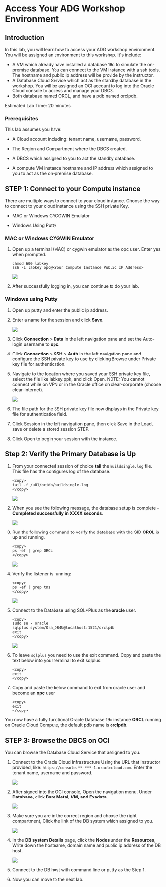 # Access Your ADG Workshop Environment

## Introduction
In this lab, you will learn how to access your ADG workshop environment. You will be assigned an environment to this workshop. It's include:

- A VM which already have installed a database 19c to simulate the on-premise database. You can connect to the VM instance with a ssh tools. The hostname and public ip address will be provide by the instructor.
- A Database Cloud Service which act as the standby database in the workshop. You will be assigned an OCI account to log into the Oracle Cloud console to access and manage your DBCS.
- Both database named ORCL, and have a pdb named orclpdb.

Estimated Lab Time: 20 minutes

### Prerequisites

This lab assumes you have:
- A Cloud account including: tenant name, username, password.

- The Region and Compartment where the DBCS created.

- A DBCS which assigned to you to act the standby database.

- A compute VM instance hostname and IP address which assigned to you to act as the on-premise database.

  

## **STEP 1**: Connect to your Compute instance

There are multiple ways to connect to your cloud instance. Choose the way to connect to your cloud instance using the SSH private Key. 

- MAC or Windows CYCGWIN Emulator

- Windows Using Putty
  
  
### MAC or Windows CYGWIN Emulator
1. Open up a terminal (MAC) or cygwin emulator as the opc user.  Enter yes when prompted.

    ````
    chmod 600 labkey
    ssh -i labkey opc@<Your Compute Instance Public IP Address>
    ````
    ![](./images/ssh-first-time.png " ")

    

4.  After successfully logging in, you can continue to do your lab.

### Windows using Putty

1.  Open up putty and enter the public ip address.

2.  Enter a name for the session and click **Save**.

    ![](./images/putty-setup.png " ")

3. Click **Connection** > **Data** in the left navigation pane and set the Auto-login username to **opc**.

4. Click **Connection** > **SSH** > **Auth** in the left navigation pane and configure the SSH private key to use by clicking Browse under Private key file for authentication.

5. Navigate to the location where you saved your SSH private key file, select the file like labkey.ppk, and click Open.  NOTE:  You cannot connect while on VPN or in the Oracle office on clear-corporate (choose clear-internet).

    ![](./images/putty-auth.png " ")

6. The file path for the SSH private key file now displays in the Private key file for authentication field.

7. Click Session in the left navigation pane, then click Save in the Load, save or delete a stored session STEP.

8. Click Open to begin your session with the instance.

## **Step 2:** Verify the Primary Database is Up

1. From your connected session of choice **tail** the `buildsingle.log`  file. This file has the configures log of the database.

   ````
   <copy>
   tail -f /u01/ocidb/buildsingle.log
   </copy>
   ````

   ![](images/tailOfBuildDBInstanceLog.png " ")

2. When you see the following message, the database setup is complete - **Completed successfully in XXXX seconds**.

   ![](images/tailOfBuildDBInstanceLog_finished.png " ")

3. Run the following command to verify the database with the SID **ORCL** is up and running.

   ````
   <copy>
   ps -ef | grep ORCL
   </copy>
   ````

   ![](images/pseforcl.png " ")

4. Verify the listener is running:

   ````
   <copy>
   ps -ef | grep tns
   </copy>
   ````

   ![](images/pseftns.png " ")

5. Connect to the Database using SQL*Plus as the **oracle** user.

   ````
   <copy>
   sudo su - oracle
   sqlplus system/Ora_DB4U@localhost:1521/orclpdb
   exit
   </copy>
   ````

   ![](images/sqlplus_login_orclpdb.png " ")

6. To leave `sqlplus` you need to use the exit command. Copy and paste the text below into your terminal to exit sqlplus.

   ````
   <copy>
   exit
   </copy>
   ````

7. Copy and paste the below command to exit from oracle user and become an **opc** user.

   ````
   <copy>
   exit
   </copy>
   ````

You now have a fully functional Oracle Database 19c instance **ORCL** running on Oracle Cloud Compute, the default pdb name is **orclpdb**.

## **STEP 3**: Browse the DBCS on OCI

You can browse the Database Cloud Service that assigned to you.
1.  Connect to the Oracle Cloud Infrastructure Using the URL that instructor provided, like: `https://console.**-***-1.oraclecloud.com`. Enter the tenant name, username and password. 
  
    ![](images/image-20200808121527712.png)
    
2.  After signed into the OCI console, Open the navigation menu. Under **Database**, click **Bare Metal, VM, and Exadata**.

    ![](images/image-20200808122124697.png)

3. Make sure you are in the correct region and choose the right compartment, Click the link of the DB system which assigned to you.

    ![](images/image-20200808122618014.png)

4. In the **DB system Details** page, click the **Nodes** under the **Resources**, Write down the hostname, domain name and public ip address of the DB host.

    ![](images/image-20200808122936413.png)

5. Connect to the DB host with command line or putty as the Step 1.

6. Now you can move to the next lab.
